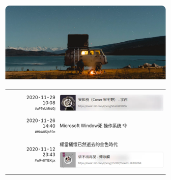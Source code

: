 ![](src/cover.webp)

<table width="100%" border="0" cellpadding="30" cellspacing="0" bgcolor="transparent" align="left" frame="void">

<tr data-timestamp="1606615726.112868" data-id="aPTeUMfdGj">
<td width="150" align="right">2020-11-29<br>10:08<br><sup><sub>#aPTeUMfdGj</sub></sup></td>
<td><p>
<a href="https://music.163.com/#/song?id=416892296"><img src="src/SK3TJUNaaM.webp" width="400"></a></p> 
</td><!-- ITEM-END -->
</tr>

<tr data-timestamp="1606372811.587147" data-id="HkA05jbE9c">
<td width="150" align="right">2020-11-26<br>14:40<br><sup><sub>#HkA05jbE9c</sub></sup></td>
<td><p>
Microsoft Window死 操作系统 👎</p>
</td><!-- ITEM-END -->
</tr>

<tr data-timestamp="1605195818.35353" data-id="wRv8YIEKgx">
<td width="150" align="right">2020-11-12<br>23:43<br><sup><sub>#wRv8YIEKgx</sub></sup></td>
<td><p>
權當緬懷已然逝去的金色時代</p><p>
<a href="https://music.163.com/#/song/152392/?userid=117017058"><img src="src/kK0b49m39H.webp" width="400"></a></p>
</td><!-- ITEM-END -->
</tr>

</table><!-- IDLERY-END -->